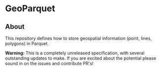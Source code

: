 # GeoParquet

## About

This repository defines how to store geospatial information (point, lines, polygons) in Parquet.

**Warning:** This is a completely unreleased specification, with several outstanding updates to make. If you are excited about the potential 
please sound in on the issues and contribute PR's!
